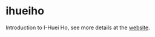 # ihueiho
Introduction to I-Huei Ho, see more details at the [website](https://melanieihuei.github.io/).
